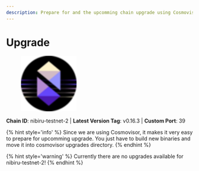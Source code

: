 ```yaml
---
description: Prepare for and the upcomming chain upgrade using Cosmovisor.
---
```


# Upgrade

<figure><img src="https://github.com/takeshi-val/Logo/raw/main/nibiru.png" width="150" alt=""><figcaption></figcaption></figure>

**Chain ID**: nibiru-testnet-2 | **Latest Version Tag**: v0.16.3 | **Custom Port**: 39

{% hint style='info' %}
Since we are using Cosmovisor, it makes it very easy to prepare for upcomming upgrade.
You just have to build new binaries and move it into cosmovisor upgrades directory.
{% endhint %}

{% hint style='warning' %}
Currently there are no upgrades available for nibiru-testnet-2!
{% endhint %}
